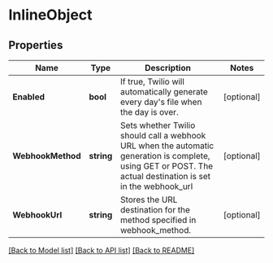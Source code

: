 # InlineObject

## Properties

Name | Type | Description | Notes
------------ | ------------- | ------------- | -------------
**Enabled** | **bool** | If true, Twilio will automatically generate every day&#39;s file when the day is over. | [optional] 
**WebhookMethod** | **string** | Sets whether Twilio should call a webhook URL when the automatic generation is complete, using GET or POST. The actual destination is set in the webhook_url | [optional] 
**WebhookUrl** | **string** | Stores the URL destination for the method specified in webhook_method. | [optional] 

[[Back to Model list]](../README.md#documentation-for-models) [[Back to API list]](../README.md#documentation-for-api-endpoints) [[Back to README]](../README.md)


